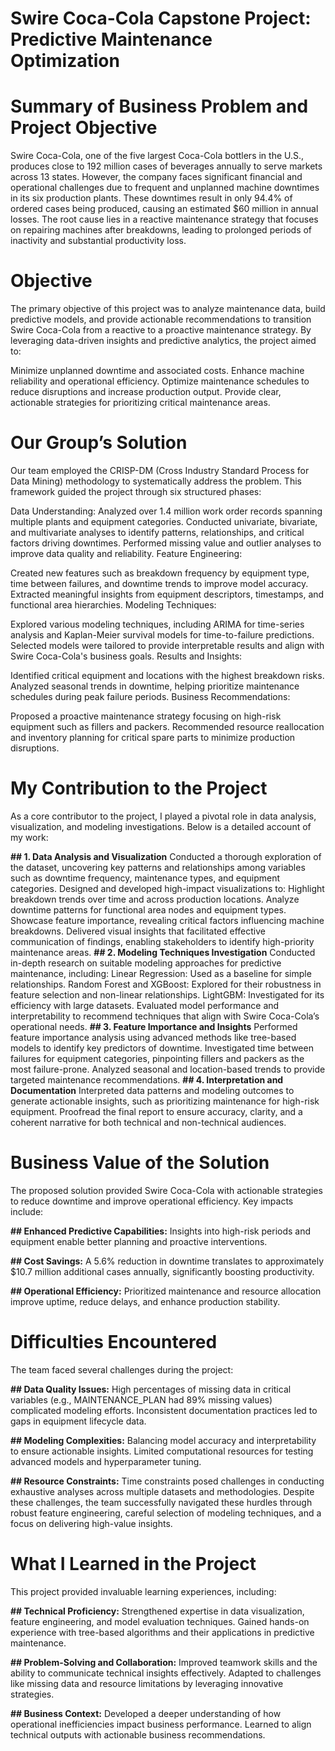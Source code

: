 
# Swire Coca-Cola Capstone Project: Predictive Maintenance Optimization

# Summary of Business Problem and Project Objective
Swire Coca-Cola, one of the five largest Coca-Cola bottlers in the U.S., produces close to 192 million cases of beverages annually to serve markets across 13 states. However, the company faces significant financial and operational challenges due to frequent and unplanned machine downtimes in its six production plants. These downtimes result in only 94.4% of ordered cases being produced, causing an estimated $60 million in annual losses. The root cause lies in a reactive maintenance strategy that focuses on repairing machines after breakdowns, leading to prolonged periods of inactivity and substantial productivity loss.

# Objective
The primary objective of this project was to analyze maintenance data, build predictive models, and provide actionable recommendations to transition Swire Coca-Cola from a reactive to a proactive maintenance strategy. By leveraging data-driven insights and predictive analytics, the project aimed to:

Minimize unplanned downtime and associated costs.
Enhance machine reliability and operational efficiency.
Optimize maintenance schedules to reduce disruptions and increase production output.
Provide clear, actionable strategies for prioritizing critical maintenance areas.

# Our Group’s Solution
Our team employed the CRISP-DM (Cross Industry Standard Process for Data Mining) methodology to systematically address the problem. This framework guided the project through six structured phases:

Data Understanding:
Analyzed over 1.4 million work order records spanning multiple plants and equipment categories.
Conducted univariate, bivariate, and multivariate analyses to identify patterns, relationships, and critical factors driving downtimes.
Performed missing value and outlier analyses to improve data quality and reliability.
Feature Engineering:

Created new features such as breakdown frequency by equipment type, time between failures, and downtime trends to improve model accuracy.
Extracted meaningful insights from equipment descriptors, timestamps, and functional area hierarchies.
Modeling Techniques:

Explored various modeling techniques, including ARIMA for time-series analysis and Kaplan-Meier survival models for time-to-failure predictions.
Selected models were tailored to provide interpretable results and align with Swire Coca-Cola's business goals.
Results and Insights:

Identified critical equipment and locations with the highest breakdown risks.
Analyzed seasonal trends in downtime, helping prioritize maintenance schedules during peak failure periods.
Business Recommendations:

Proposed a proactive maintenance strategy focusing on high-risk equipment such as fillers and packers.
Recommended resource reallocation and inventory planning for critical spare parts to minimize production disruptions.

# My Contribution to the Project
As a core contributor to the project, I played a pivotal role in data analysis, visualization, and modeling investigations. Below is a detailed account of my work:

**## 1. Data Analysis and Visualization**
Conducted a thorough exploration of the dataset, uncovering key patterns and relationships among variables such as downtime frequency, maintenance types, and equipment categories.
Designed and developed high-impact visualizations to:
Highlight breakdown trends over time and across production locations.
Analyze downtime patterns for functional area nodes and equipment types.
Showcase feature importance, revealing critical factors influencing machine breakdowns.
Delivered visual insights that facilitated effective communication of findings, enabling stakeholders to identify high-priority maintenance areas.
**## 2. Modeling Techniques Investigation**
Conducted in-depth research on suitable modeling approaches for predictive maintenance, including:
Linear Regression: Used as a baseline for simple relationships.
Random Forest and XGBoost: Explored for their robustness in feature selection and non-linear relationships.
LightGBM: Investigated for its efficiency with large datasets.
Evaluated model performance and interpretability to recommend techniques that align with Swire Coca-Cola’s operational needs.
**## 3. Feature Importance and Insights**
Performed feature importance analysis using advanced methods like tree-based models to identify key predictors of downtime.
Investigated time between failures for equipment categories, pinpointing fillers and packers as the most failure-prone.
Analyzed seasonal and location-based trends to provide targeted maintenance recommendations.
**## 4. Interpretation and Documentation**
Interpreted data patterns and modeling outcomes to generate actionable insights, such as prioritizing maintenance for high-risk equipment.
Proofread the final report to ensure accuracy, clarity, and a coherent narrative for both technical and non-technical audiences.


# Business Value of the Solution
The proposed solution provided Swire Coca-Cola with actionable strategies to reduce downtime and improve operational efficiency. Key impacts include:

 **## Enhanced Predictive Capabilities:** 
 Insights into high-risk periods and equipment enable better planning and proactive interventions.
 
 **## Cost Savings:** 
 A 5.6% reduction in downtime translates to approximately $10.7 million additional cases annually, significantly boosting productivity.
 
 **## Operational Efficiency:** 
 Prioritized maintenance and resource allocation improve uptime, reduce delays, and enhance production stability.


# Difficulties Encountered
The team faced several challenges during the project:

 **## Data Quality Issues:** High percentages of missing data in critical variables (e.g., MAINTENANCE_PLAN had 89% missing values) complicated modeling efforts.
Inconsistent documentation practices led to gaps in equipment lifecycle data.

 **## Modeling Complexities:** Balancing model accuracy and interpretability to ensure actionable insights.
Limited computational resources for testing advanced models and hyperparameter tuning.

 **## Resource Constraints:** Time constraints posed challenges in conducting exhaustive analyses across multiple datasets and methodologies.
Despite these challenges, the team successfully navigated these hurdles through robust feature engineering, careful selection of modeling techniques, and a focus on delivering high-value insights.

# What I Learned in the Project
This project provided invaluable learning experiences, including:

**## Technical Proficiency:** Strengthened expertise in data visualization, feature engineering, and model evaluation techniques.
Gained hands-on experience with tree-based algorithms and their applications in predictive maintenance.

**## Problem-Solving and Collaboration:** Improved teamwork skills and the ability to communicate technical insights effectively.
Adapted to challenges like missing data and resource limitations by leveraging innovative strategies.

**## Business Context:** Developed a deeper understanding of how operational inefficiencies impact business performance.
Learned to align technical outputs with actionable business recommendations.
